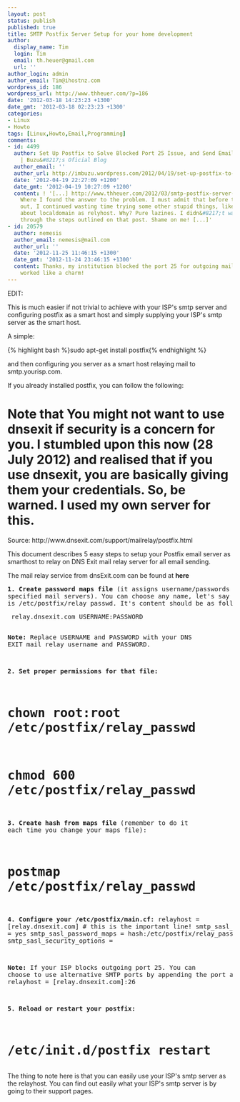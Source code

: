 ```yaml
---
layout: post
status: publish
published: true
title: SMTP Postfix Server Setup for your home development
author:
  display_name: Tim
  login: Tim
  email: th.heuer@gmail.com
  url: ''
author_login: admin
author_email: Tim@ihostnz.com
wordpress_id: 186
wordpress_url: http://www.thheuer.com/?p=186
date: '2012-03-18 14:23:23 +1300'
date_gmt: '2012-03-18 02:23:23 +1300'
categories:
- Linux
- Howto
tags: [Linux,Howto,Email,Programming]
comments:
- id: 4499
  author: Set Up Postfix to Solve Blocked Port 25 Issue, and Send Emails from Localhost.
    | Buzu&#8217;s Oficial Blog
  author_email: ''
  author_url: http://imbuzu.wordpress.com/2012/04/19/set-up-postfix-to-solve-blocked-port-25-issue-and-send-emails-from-localhost/
  date: '2012-04-19 22:27:09 +1200'
  date_gmt: '2012-04-19 10:27:09 +1200'
  content: ! '[...] http://www.thheuer.com/2012/03/smtp-postfix-server-setup-for-your-home-development/
    Where I found the answer to the problem. I must admit that before trying this
    out, I continued wasting time trying some other stupid things, like the aforementioned
    about localdomain as relyhost. Why? Pure lazines. I didn&#8217;t want to follow
    through the steps outlined on that post. Shame on me! [...]'
- id: 20579
  author: nemesis
  author_email: nemesis@mail.com
  author_url: ''
  date: '2012-11-25 11:46:15 +1300'
  date_gmt: '2012-11-24 23:46:15 +1300'
  content: Thanks, my institution blocked the port 25 for outgoing mail and this tutorial
    worked like a charm!
---
```

<p>EDIT:</p>
<p>This is much easier if not trivial to achieve with your ISP's smtp server and configuring postfix as a smart host and simply supplying your ISP's smtp server as the smart host.</p>

<p>A simple:</p>
{% highlight bash %}sudo apt-get install postfix{% endhighlight %}
<p>and then configuring you server as a smart host relaying mail to smtp.yourisp.com.</p>
<p>If you already installed postfix, you can follow the following:</p>
<h1>Note that You might not want to use dnsexit if security is a concern for you. I stumbled upon this now (28 July 2012) and realised that if you use dnsexit, you are basically giving them your credentials. So, be warned. I used my own server for this.</h1>
<div></div>
<p>Source: http://www.dnsexit.com/support/mailrelay/postfix.html</p>
<p>This document describes 5 easy steps to setup your Postfix email server as smarthost to relay on DNS Exit mail relay server for all email sending.</p>
<p>The mail relay service from dnsExit.com can be found at <strong>here</strong></p>
<pre><strong>1. Create password maps file</strong> (it assigns username/passwords to
specified mail servers). You can choose any name, let's say it
is /etc/postfix/relay_passwd. It's content should be as follows:</pre>
<pre> relay.dnsexit.com USERNAME:PASSWORD 

 <strong>Note:</strong> Replace USERNAME and PASSWORD with your DNS EXIT mail
relay username and PASSWORD.   

<strong>2. Set proper permissions for that file:</strong>
# chown root:root /etc/postfix/relay_passwd
# chmod 600 /etc/postfix/relay_passwd     

<strong>3. Create hash from maps file</strong> (remember to do it each time
you change your maps file):
#  postmap /etc/postfix/relay_passwd   

<strong>4. Configure your /etc/postfix/main.cf:</strong>
relayhost = [relay.dnsexit.com]  # this is the important line!
smtp_sasl_auth_enable = yes
smtp_sasl_password_maps = hash:/etc/postfix/relay_passwd
smtp_sasl_security_options =    

<strong>Note:</strong> If your ISP blocks outgoing port 25. You can choose to
use alternative SMTP ports by appending the port at the end:
relayhost = [relay.dnsexit.com]:26

<strong>5. Reload or restart your postfix:</strong>
# /etc/init.d/postfix restart</pre>
<p>The thing to note here is that you can easily use your ISP's smtp server as the relayhost. You can find out easily what your ISP's smtp server is by going to their support pages.</p>
